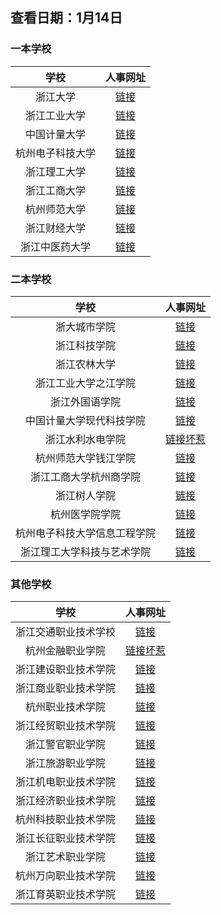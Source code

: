 ## 查看日期：1月14日
### 一本学校
| 学校 | 人事网址 | 
|:------------:|:---------------:|
| 浙江大学 | [链接](http://hr.zju.edu.cn/cn/29047/list.htm) | 
| 浙江工业大学 | [链接](http://www.rczp.zjut.edu.cn/130/list.htm) | 
| 中国计量大学 | [链接](https://rsc.cjlu.edu.cn/rczp1/fjxkyryzp.htm) | 
| 杭州电子科技大学 | [链接](http://renshi.hdu.edu.cn/2933/list.htm) | 
| 浙江理工大学 | [链接](http://news.zstu.edu.cn/zpxx.htm) | 
| 浙江工商大学 | [链接](http://hr.zjgsu.edu.cn/List-14.html) | 
| 杭州师范大学 | [链接](https://rsc.hznu.edu.cn/rczp/) |
| 浙江财经大学 | [链接](https://rsc.zufe.edu.cn/rczp1.htm) | 
| 浙江中医药大学 | [链接](https://rsc.zcmu.edu.cn/rczp.htm) | 


### 二本学校
| 学校 | 人事网址 | 
|:------------:|:---------------:|
| 浙大城市学院 | [链接](http://zhaopin.zucc.edu.cn/index.portal?.ym=p64) | 
| 浙江科技学院 | [链接](https://rsc.zust.edu.cn/dtzx/zpxx.htm) | 
| 浙江农林大学 | [链接](http://zafu.edu.wy5u.cn/info/notice/index) |
| 浙江工业大学之江学院 | [链接](http://www.zzjc.edu.cn/n_list.jsp?urltype=tree.TreeTempUrl&wbtreeid=1026) | 
| 浙江外国语学院 | [链接](http://rsc.zisu.edu.cn/zpxx/zpgg.htm) | 
| 中国计量大学现代科技学院 | [链接](https://xdkj.cjlu.edu.cn/xxfw1/gsgg.htm) | 
| 浙江水利水电学院 | [链接坏惹](https://rsc.zjweu.edu.cn/zp/main.psp) |
| 杭州师范大学钱江学院 | [链接](http://rczp.huqc.edu.cn/zpNew/indexPosition.do?urlFlag=1) | 
| 浙江工商大学杭州商学院 | [链接](http://www.zjhzcc.edu.cn/Class.asp?nid=78) | 
| 浙江树人学院 | [链接](https://www.zjsru.edu.cn/szdw/rczp/zpgg.htm) |
| 杭州医学院学院 | [链接](http://rczp.hmc.edu.cn/html/tzgg.jsp) |
| 杭州电子科技大学信息工程学院 | [链接](http://hzieeqsh.hdu.edu.cn/index.php?c=index&a=news_list&catid=94&web=organization) | 
| 浙江理工大学科技与艺术学院 | [链接](http://www.ky.zstu.edu.cn/index/tzgg.htm) |


### 其他学校
| 学校 | 人事网址 |
|:------------:|:---------------:|
| 浙江交通职业技术学校 | [链接](http://www.zjvtit.edu.cn/szdw/rcyj.htm) | 
| 杭州金融职业学院 | [链接坏惹](http://rszp.zfc.edu.cn/zpNew/index.do) | 
| 浙江建设职业技术学院 | [链接](http://www.zjjy.net/pagelist.jsp?id=192aa0e39b7f4f1a82b35cb5b6257ebb) | 
| 浙江商业职业技术学院 | [链接](http://www.zjbc.edu.cn/zp/content/?sid=4) | 
| 杭州职业技术学院 | [链接](https://www.hzvtc.edu.cn/szdw/rcyj.htm) | 
| 浙江经贸职业技术学院 | [链接](http://zp.zjiet.edu.cn/#) |
| 浙江警官职业学院 | [链接](https://www.zjjy.com.cn/19/list.htm) | 
| 浙江旅游职业学院 | [链接](http://60.191.79.174:8081/index) | 
| 浙江机电职业技术学院 | [链接](http://zime.edu.wy5u.cn/) | 
| 浙江经济职业技术学院 | [链接](https://rsc.zjtie.edu.cn/gkzp/zpxx.htm) |
| 杭州科技职业技术学院 | [链接](http://www.hzpt.edu.cn/Talent/?action=newsList&cid=665) |
| 浙江长征职业技术学院 | [链接](http://www.zjczxy.cn/category/hr) | 
| 浙江艺术职业学院 | [链接](http://www.zj-art.com/depment/list.aspx?did=30&tid=96) | 
| 杭州万向职业技术学院 | [链接](https://www.wxpoly.cn/189/list.htm) | 
| 浙江育英职业技术学院 | [链接](http://www.zjyyc.com/szzp/zpxx/) | 
